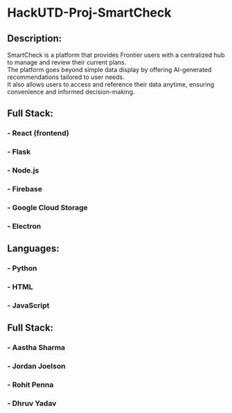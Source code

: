 # HackUTD-Proj-SmartCheck

## Description:
SmartCheck is a platform that provides Frontier users with a centralized hub to manage and review their current plans.  
The platform goes beyond simple data display by offering AI-generated recommendations tailored to user needs.  
It also allows users to access and reference their data anytime, ensuring convenience and informed decision-making.

## Full Stack:
### - React (frontend)  
### - Flask  
### - Node.js  
### - Firebase  
### - Google Cloud Storage  
### - Electron  

## Languages:
### - Python  
### - HTML  
### - JavaScript  

## Full Stack:
### - Aastha Sharma 
### - Jordan Joelson
### - Rohit Penna
### - Dhruv Yadav


